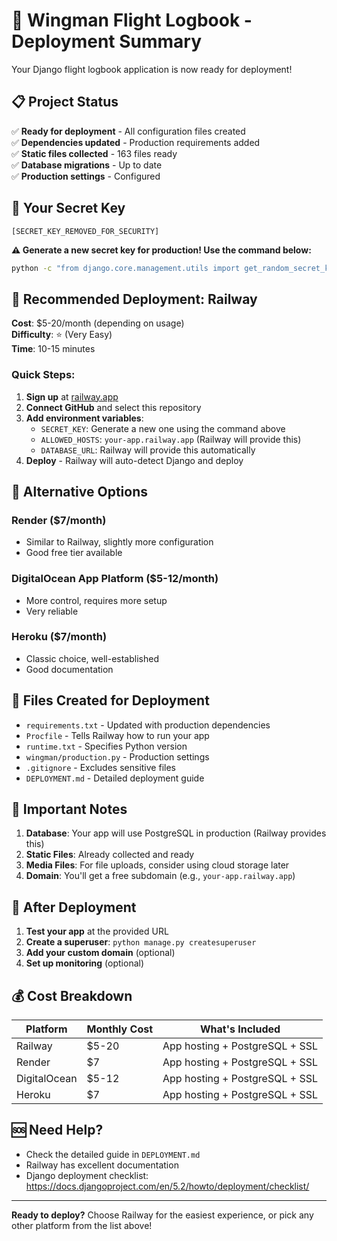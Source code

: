 # 🚀 Wingman Flight Logbook - Deployment Summary

Your Django flight logbook application is now ready for deployment!

## 📋 Project Status

✅ **Ready for deployment** - All configuration files created  
✅ **Dependencies updated** - Production requirements added  
✅ **Static files collected** - 163 files ready  
✅ **Database migrations** - Up to date  
✅ **Production settings** - Configured

## 🔑 Your Secret Key

```
[SECRET_KEY_REMOVED_FOR_SECURITY]
```

**⚠️ Generate a new secret key for production! Use the command below:**

```bash
python -c "from django.core.management.utils import get_random_secret_key; print(get_random_secret_key())"
```

## 🎯 Recommended Deployment: Railway

**Cost**: $5-20/month (depending on usage)  
**Difficulty**: ⭐ (Very Easy)  
**Time**: 10-15 minutes

### Quick Steps:

1. **Sign up** at [railway.app](https://railway.app)
2. **Connect GitHub** and select this repository
3. **Add environment variables**:
   - `SECRET_KEY`: Generate a new one using the command above
   - `ALLOWED_HOSTS`: `your-app.railway.app` (Railway will provide this)
   - `DATABASE_URL`: Railway will provide this automatically
4. **Deploy** - Railway will auto-detect Django and deploy

## 🔧 Alternative Options

### Render ($7/month)

- Similar to Railway, slightly more configuration
- Good free tier available

### DigitalOcean App Platform ($5-12/month)

- More control, requires more setup
- Very reliable

### Heroku ($7/month)

- Classic choice, well-established
- Good documentation

## 📁 Files Created for Deployment

- `requirements.txt` - Updated with production dependencies
- `Procfile` - Tells Railway how to run your app
- `runtime.txt` - Specifies Python version
- `wingman/production.py` - Production settings
- `.gitignore` - Excludes sensitive files
- `DEPLOYMENT.md` - Detailed deployment guide

## 🚨 Important Notes

1. **Database**: Your app will use PostgreSQL in production (Railway provides this)
2. **Static Files**: Already collected and ready
3. **Media Files**: For file uploads, consider using cloud storage later
4. **Domain**: You'll get a free subdomain (e.g., `your-app.railway.app`)

## 🎉 After Deployment

1. **Test your app** at the provided URL
2. **Create a superuser**: `python manage.py createsuperuser`
3. **Add your custom domain** (optional)
4. **Set up monitoring** (optional)

## 💰 Cost Breakdown

| Platform     | Monthly Cost | What's Included                |
| ------------ | ------------ | ------------------------------ |
| Railway      | $5-20        | App hosting + PostgreSQL + SSL |
| Render       | $7           | App hosting + PostgreSQL + SSL |
| DigitalOcean | $5-12        | App hosting + PostgreSQL + SSL |
| Heroku       | $7           | App hosting + PostgreSQL + SSL |

## 🆘 Need Help?

- Check the detailed guide in `DEPLOYMENT.md`
- Railway has excellent documentation
- Django deployment checklist: https://docs.djangoproject.com/en/5.2/howto/deployment/checklist/

---

**Ready to deploy?** Choose Railway for the easiest experience, or pick any other platform from the list above!

